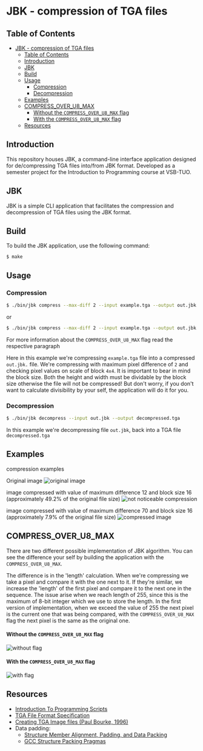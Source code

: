 # JBK - compression of TGA files

## Table of Contents

- [JBK - compression of TGA files](#jbk---compression-of-tga-files)
  - [Table of Contents](#table-of-contents)
  - [Introduction](#introduction)
  - [JBK](#jbk)
  - [Build](#build)
  - [Usage](#usage)
    - [Compression](#compression)
    - [Decompression](#decompression)
  - [Examples](#examples)
  - [COMPRESS\_OVER\_U8\_MAX](#compress_over_u8_max)
      - [Without the `COMPRESS_OVER_U8_MAX` flag](#without-the-compress_over_u8_max-flag)
      - [With the `COMPRESS_OVER_U8_MAX` flag](#with-the-compress_over_u8_max-flag)
  - [Resources](#resources)

## Introduction

This repository houses JBK, a command-line interface application designed for de/compressing TGA files into/from JBK format. Developed as a semester project for the Introduction to Programming course at VSB-TUO.

## JBK

JBK is a simple CLI application that facilitates the compression and decompression of TGA files using the JBK format.

## Build
To build the JBK application, use the following command:
```
$ make
```
## Usage
### Compression
``` bash
$ ./bin/jbk compress --max-diff 2 --input example.tga --output out.jbk --block-size 4
```
or
``` bash
$ ./bin/jbk compress --max-diff 2 --input example.tga --output out.jbk --block-size 4 --COMPRESS_OVER_U8_MAX true
```
For more information about the `COMPRESS_OVER_U8_MAX` flag read the respective paragraph <br>

Here in this example we're compressing `example.tga` file into a compressed `out.jbk.` file. We're compressing with maximum pixel difference of `2` and checking pixel values on scale of block `4x4`. It is important to bear in mind the block size. Both the height and width must be dividable by the block size otherwise the file will not be compressed! But don't worry, if you don't want to calculate divisibility by your self, the application will do it for you.

### Decompression
``` bash
$ ./bin/jbk decompress --input out.jbk --output decompressed.tga
```
In this example we're decompressing file `out.jbk`, back into a TGA file `decompressed.tga`

## Examples
compression examples

Original image 
![original image](./examples/images/flowers.png)

image compressed with value of maximum difference 12 and block size 16 (approximately 49.2% of the original file size)
![not noticeable compression](./examples/images/flowers_low_compression.png)

image compressed with value of maximum difference 70 and block size 16 (approximately 7.9% of the original file size)
![compressed image](./examples/images/flower-compressed.png)

## COMPRESS_OVER_U8_MAX
There are two different possible implementation of JBK algorithm. You can see the difference your self by building the application with the `COMPRESS_OVER_U8_MAX`. <br>

The difference is in the 'length' calculation. When we're compressing we take a pixel and compare it with the one next to it. If they're similar, we increase the 'length' of the first pixel and compare it to the next one in the sequence. The issue arise when we reach length of 255, since this is the maximum of 8-bit integer which we use to store the length. In the first version of implementation, when we exceed the value of 255 the next pixel is the current one that was being compared, with the `COMPRESS_OVER_U8_MAX` flag the next pixel is the same as the original one. 

#### Without the `COMPRESS_OVER_U8_MAX` flag
![without flag](./examples/images/carmack_compressed_without_flag.png)
#### With the `COMPRESS_OVER_U8_MAX` flag
![with flag](./examples/images/carmack_with_flag.png)

## Resources
* [Introduction To Programming Scripts](https://mrlvsb.github.io/upr-skripta/c/aplikovane_ulohy/tga.html?highlight=tga#tga)
* [TGA File Format Specification](https://www.dca.fee.unicamp.br/~martino/disciplinas/ea978/tgaffs.pdf)
* [Creating TGA Image files (Paul Bourke, 1996)](http://www.paulbourke.net/dataformats/tga/)
* Data padding:
  * [Structure Member Alignment, Padding, and Data Packing](https://www.geeksforgeeks.org/structure-member-alignment-padding-and-data-packing/)
  * [GCC Structure Packing Pragmas](https://gcc.gnu.org/onlinedocs/gcc-4.9.3/gcc/Structure-Packing-Pragmas.html#Structure-Packing-Pragmas)
